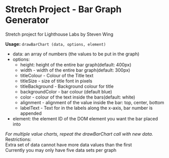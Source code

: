 # Stretch Project - Bar Graph Generator
Stretch project for Lighthouse Labs by Steven Wing

**Usage:**
`drawBarChart (data, options, element)`
   
* data: an array of numbers (the values to be put in the graph)
* options:  
  - height: height of the entire bar graph(default: 400px)
  - width - width of the entire bar graph(default: 300px)
  - titleColour - Colour of the Title text
  - titleSize - size of title font in pixels
  - titleBackground - Background colour for title
  - backgroundColor - bar colour (default blue)
  - color - colour of the text inside the bars(default: white)
  - alignment - alignment of the value inside the bar: top, center, bottom
  - labelText - Text for in the labels along the x-axis, bar number is appended
* element:  the element ID of the DOM element you want the bar placed into

*For multiple value charts, repeat the drawBarChart call with new data.*<br>
  Restrictions:<br>
    Extra set of data cannot have more data values than the first<br>
    Currently you may only have five data sets per graph
